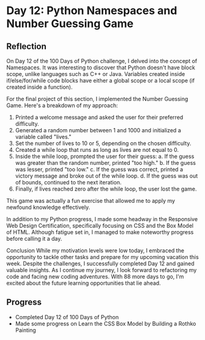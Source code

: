 # Day 12: Python Namespaces and Number Guessing Game
## Reflection
 On Day 12 of the 100 Days of Python challenge, I delved into the concept of Namespaces. It was interesting to discover that Python doesn't have block scope, unlike languages such as C++ or Java. Variables created inside if/else/for/while code blocks have either a global scope or a local scope (if created inside a function).

 For the final project of this section, I implemented the Number Guessing Game. Here's a breakdown of my approach:

 1. Printed a welcome message and asked the user for their preferred difficulty.
 2. Generated a random number between 1 and 1000 and initialized a variable called "lives."
 3. Set the number of lives to 10 or 5, depending on the chosen difficulty.
 4. Created a while loop that runs as long as lives are not equal to 0.
 5. Inside the while loop, prompted the user for their guess:
    a. If the guess was greater than the random number, printed "too high."
    b. If the guess was lesser, printed "too low."
    c. If the guess was correct, printed a victory message and broke out of the while loop.
    d. If the guess was out of bounds, continued to the next iteration.
 6. Finally, if lives reached zero after the while loop, the user lost the game.

 This game was actually a fun exercise that allowed me to apply my newfound knowledge effectively.

 In addition to my Python progress, I made some headway in the Responsive Web Design Certification, specifically focusing on CSS and the Box Model of HTML. Although fatigue set in, I managed to make noteworthy progress before calling it a day.

 Conclusion
 While my motivation levels were low today, I embraced the opportunity to tackle other tasks and prepare for my upcoming vacation this week. Despite the challenges, I successfully completed Day 12 and gained valuable insights. As I continue my journey, I look forward to refactoring my code and facing new coding adventures. With 88 more days to go, I'm excited about the future learning opportunities that lie ahead.
## Progress
 - Completed Day 12 of 100 Days of Python
 - Made some progress on Learn the CSS Box Model by Building a Rothko Painting
